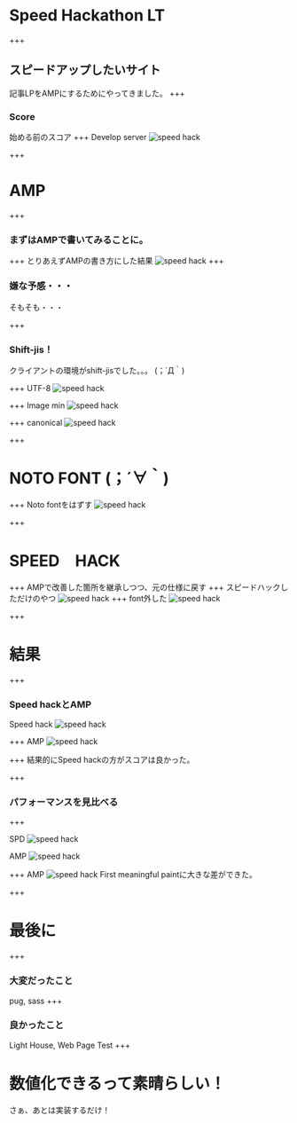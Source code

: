 # Speed Hackathon LT
+++
## スピードアップしたいサイト
記事LPをAMPにするためにやってきました。
+++
### Score
始める前のスコア
+++
Develop server
![speed hack](assets/images/idenshi_dev_LH_before.png)

<!-- DHC Server
![speed hack](assets/images/idenshi_dhc_LH_before.png) -->


<!-- section -->
+++
# AMP
+++
### まずはAMPで書いてみることに。
+++
とりあえずAMPの書き方にした結果
![speed hack](assets/images/idenshi_dev_LH_after.png)
+++
### 嫌な予感・・・
そもそも・・・

+++
### Shift-jis！
クライアントの環境がshift-jisでした。。。
(；´Д｀)

+++
UTF-8
![speed hack](assets/images/idenshi_dev_LH_UTF-8.png)

+++
Image min
![speed hack](assets/images/idenshi_dev_LH_imagemin.png)

+++
canonical
![speed hack](assets/images/before.png)

+++
# NOTO FONT (；´∀｀)

+++
Noto fontをはずす
![speed hack](assets/images/amp_after.png)

+++
# SPEED　HACK
+++
AMPで改善した箇所を継承しつつ、元の仕様に戻す
+++
スピードハックしただけのやつ
![speed hack](assets/images/spd_normal.png)
+++
font外した
![speed hack](assets/images/spd_after2.png)


+++
# 結果
+++
### Speed hackとAMP
Speed hack
![speed hack](assets/images/spd_after2.png)

+++
AMP
![speed hack](assets/images/amp_after.png)

+++
結果的にSpeed hackの方がスコアは良かった。

+++
### パフォーマンスを見比べる
+++

SPD
![speed hack](assets/images/spd_performance.png)

AMP
![speed hack](assets/images/amp_performance.png)

+++
AMP
![speed hack](assets/images/amp_performance.png)
First meaningful paintに大きな差ができた。


+++
# 最後に
+++
### 大変だったこと
pug, sass
+++
### 良かったこと
Light House, Web Page Test
+++
# 数値化できるって素晴らしい！
さぁ、あとは実装するだけ！
